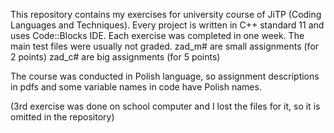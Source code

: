 This repository contains my exercises for university course of JiTP (Coding Languages and Techniques).
Every project is written in C++ standard 11 and uses Code::Blocks IDE.
Each exercise was completed in one week.
The main test files were usually not graded.
zad_m# are small assignments (for 2 points)
zad_c# are big assignments (for 5 points)

The course was conducted in Polish language, so assignment descriptions in pdfs and some variable names in code have Polish names.

(3rd exercise was done on school computer and I lost the files for it, so it is omitted in the repository)